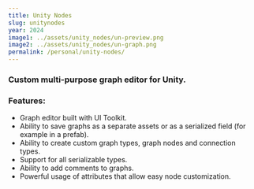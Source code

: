 ```yaml
---
title: Unity Nodes
slug: unitynodes
year: 2024
image1: ../assets/unity_nodes/un-preview.png
image2: ../assets/unity_nodes/un-graph.png
permalink: /personal/unity-nodes/
---
```


### Custom multi-purpose graph editor for Unity.

### Features:
* Graph editor built with UI Toolkit.
* Ability to save graphs as a separate assets or as a serialized field (for example in a prefab).
* Ability to create custom graph types, graph nodes and connection types.
* Support for all serializable types.
* Ability to add comments to graphs.
* Powerful usage of attributes that allow easy node customization.